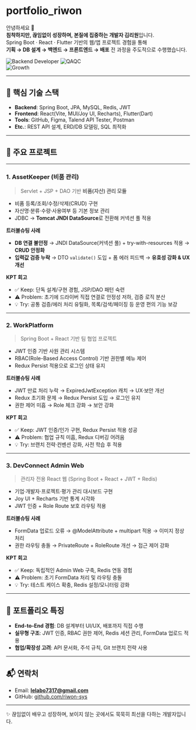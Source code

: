 # portfolio_riwon

안녕하세요 👋  
**침착하지만, 끊임없이 성장하며, 본질에 집중하는 개발자 김리원**입니다.  
Spring Boot · React · Flutter 기반의 웹/앱 프로젝트 경험을 통해  
**기획 → DB 설계 → 백엔드 → 프론트엔드 → 배포** 전 과정을 주도적으로 수행했습니다.  

![Backend Developer](https://img.shields.io/badge/Role-Backend%20Developer-blue?style=for-the-badge&logo=springboot)
![QAQC](https://img.shields.io/badge/Role-QA%2FQC%20Engineer-green?style=for-the-badge&logo=react)  
![Growth](https://img.shields.io/badge/Identity-Always%20Calm%20%26%20Growing-orange?style=for-the-badge&logo=flutter)  

---

## 🔑 핵심 기술 스택
- **Backend**: Spring Boot, JPA, MySQL, Redis, JWT  
- **Frontend**: React(Vite, MUI/Joy UI, Recharts), Flutter(Dart)  
- **Tools**: GitHub, Figma, Talend API Tester, Postman  
- **Etc.**: REST API 설계, ERD/DB 모델링, SQL 최적화  

---

## 📌 주요 프로젝트

---

### 1. AssetKeeper (비품 관리)
> Servlet + JSP + DAO 기반 **비품(자산) 관리 모듈**  
- 비품 등록/조회/수정/삭제(CRUD) 구현  
- 자산명·분류·수량·사용여부 등 기본 정보 관리
- JDBC → **Tomcat JNDI DataSource**로 전환해 커넥션 풀 적용

**트러블슈팅 사례**  
- **DB 연결 불안정** → JNDI DataSource(커넥션 풀) + try-with-resources 적용 → **CRUD 안정화**  
- **입력값 검증 누락** → DTO `validate()` 도입 + 폼 에러 피드백 → **유효성 강화 & UX 개선**

**KPT 회고**  
- ✅ Keep: 단독 설계/구현 경험, JSP/DAO 패턴 숙련  
- ⚠️ Problem: 초기에 드라이버 직접 연결로 안정성 저하, 검증 로직 분산  
- 💡 Try: 공통 검증/에러 처리 유틸화, 목록/검색/페이징 등 운영 편의 기능 보강

---

### 2. WorkPlatform
> Spring Boot + React 기반 팀 협업 프로젝트  
- JWT 인증 기반 사원 관리 시스템  
- RBAC(Role-Based Access Control) 기반 권한별 메뉴 제어  
- Redux Persist 적용으로 로그인 상태 유지  

**트러블슈팅 사례**  
- JWT 만료 처리 누락 → ExpiredJwtException 캐치 → UX·보안 개선  
- Redux 초기화 문제 → Redux Persist 도입 → 로그인 유지  
- 권한 제어 미흡 → Role 체크 강화 → 보안 강화  

**KPT 회고**  
- ✅ Keep: JWT 인증/인가 구현, Redux Persist 적용 성공  
- ⚠️ Problem: 협업 규칙 미흡, Redux 디버깅 어려움  
- 💡 Try: 브랜치 전략·컨벤션 강화, 사전 학습 후 적용   

---

### 3. DevConnect Admin Web
> 관리자 전용 React 웹 (Spring Boot + React + JWT + Redis)  
- 기업·개발자·프로젝트·평가 관리 대시보드 구현  
- Joy UI + Recharts 기반 통계 시각화  
- JWT 인증 + Role Route 보호 라우팅 적용  

**트러블슈팅 사례**  
- FormData 업로드 오류 → @ModelAttribute + multipart 적용 → 이미지 정상 처리  
- 권한 라우팅 충돌 → PrivateRoute + RoleRoute 개선 → 접근 제어 강화  

**KPT 회고**  
- ✅ Keep: 독립적인 Admin Web 구축, Redis 연동 경험  
- ⚠️ Problem: 초기 FormData 처리 및 라우팅 충돌  
- 💡 Try: 테스트 케이스 확충, Redis 설정/모니터링 강화  

---

## 📂 포트폴리오 특징
- **End-to-End 경험**: DB 설계부터 UI/UX, 배포까지 직접 수행  
- **실무형 구조**: JWT 인증, RBAC 권한 제어, Redis 세션 관리, FormData 업로드 적용  
- **협업/확장성 고려**: API 문서화, 주석 규칙, Git 브랜치 전략 사용  

---

## 📬 연락처
- Email: **lelabo7317@gmail.com**  
- GitHub: [github.com/riwon-sys](https://github.com/riwon-sys)  

---

✨ 끊임없이 배우고 성장하며, 보이지 않는 곳에서도 묵묵히 최선을 다하는 개발자입니다.
